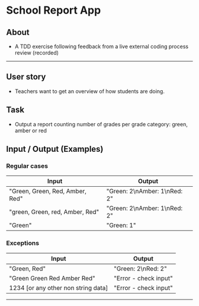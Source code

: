 # School Report App

## About

- A TDD exercise following feedback from a live external coding process review (recorded)

---

## User story

- Teachers want to get an overview of how students are doing.

## Task

- Output a report counting number of grades per grade category: green, amber or red

## Input / Output (Examples)

### Regular cases

| Input                           | Output                       |
| ------------------------------- | ---------------------------- |
| "Green, Green, Red, Amber, Red" | "Green: 2\nAmber: 1\nRed: 2" |
| "green, Green, red, Amber, Red" | "Green: 2\nAmber: 1\nRed: 2" |
| "Green"                         | "Green: 1"                   |

### Exceptions

| Input                               | Output                |
| ----------------------------------- | --------------------- |
| "Green, Red"                        | "Green: 2\nRed: 2"    |
| "Green Green Red Amber Red"         | "Error - check input" |
| 1234 [or any other non string data] | "Error - check input" |

---

